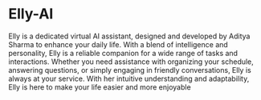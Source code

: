 # Elly-AI
 

Elly is a dedicated virtual AI assistant, designed and developed by Aditya Sharma to enhance your daily life. With a blend of intelligence and personality, Elly is a reliable companion for a wide range of tasks and interactions. Whether you need assistance with organizing your schedule, answering questions, or simply engaging in friendly conversations, Elly is always at your service. With her intuitive understanding and adaptability, Elly is here to make your life easier and more enjoyable

